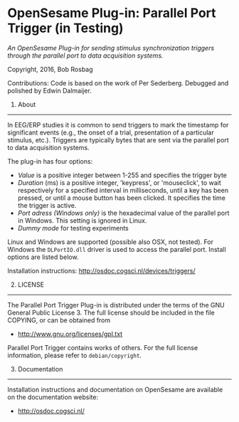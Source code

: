 OpenSesame Plug-in: Parallel Port Trigger (in Testing)
==========

*An OpenSesame Plug-in for sending stimulus synchronization triggers through the parallel port to data acquisition systems.*  

Copyright, 2016, Bob Rosbag  

Contributions: Code is based on the work of Per Sederberg. Debugged and polished by Edwin Dalmaijer.

1. About
--------

In EEG/ERP studies it is common to send triggers to mark the timestamp for significant events (e.g., the onset of a trial, presentation of a particular stimulus, etc.). Triggers are typically bytes that are sent via the parallel port to data acquisition systems.

The plug-in has four options:
- *Value* is a positive integer between 1-255 and specifies the trigger byte
- *Duration* (ms) is a positive integer, 'keypress', or 'mouseclick', to wait respectively for a specified interval in milliseconds, until a key has been pressed, or until a mouse button has been clicked. It specifies the time the trigger is active.
- *Port adress (Windows only)* is the hexadecimal value of the parallel port in Windows. This setting is ignored in Linux.
- *Dummy mode* for testing experiments

Linux and Windows are supported (possible also OSX, not tested). For Windows the `DLPortIO.dll` driver is used to access the parallel port. Install options are listed below.


Installation instructions: <http://osdoc.cogsci.nl/devices/triggers/>


2. LICENSE
----------

The Parallel Port Trigger Plug-in is distributed under the terms of the GNU General Public License 3.
The full license should be included in the file COPYING, or can be obtained from

- <http://www.gnu.org/licenses/gpl.txt>

Parallel Port Trigger contains works of others. For the full license information, please
refer to `debian/copyright`.


3. Documentation
----------------

Installation instructions and documentation on OpenSesame are available on the documentation website:

- <http://osdoc.cogsci.nl/>
